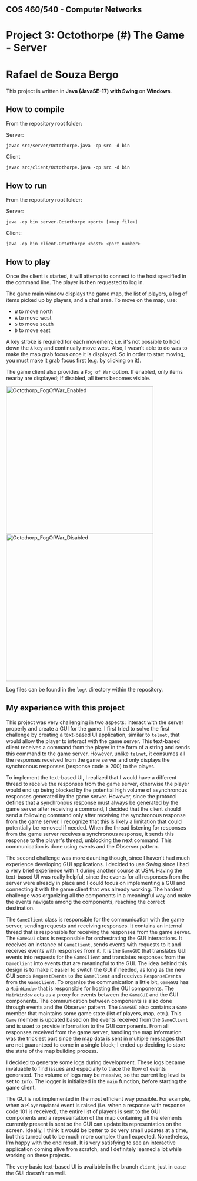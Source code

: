 ## COS 460/540 - Computer Networks
# Project 3: Octothorpe (#) The Game - Server

# Rafael de Souza Bergo

This project is written in **Java (JavaSE-17) with Swing** on **Windows**.

## How to compile

From the repository root folder:

Server:
```
javac src/server/Octothorpe.java -cp src -d bin
```

Client
```
javac src/client/Octothorpe.java -cp src -d bin
```

## How to run

From the repository root folder:

Server:
```
java -cp bin server.Octothorpe <port> [<map file>]
```

Client:
```
java -cp bin client.Octothorpe <host> <port number>
```

## How to play

Once the client is started, it will attempt to connect to the host specified in the command line. The player is then requested to log in.

The game main window displays the game map, the list of players, a log of items picked up by players, and a chat area. To move on the map, use:

- `W` to move north
- `A` to move west
- `S` to move south
- `D` to move east

A key stroke is required for each movement; i.e. it's not possible to hold down the `A` key and continually move west. Also, I wasn't able to do was to make the map grab focus once it is displayed. So in order to start moving, you must make it grab focus first (e.g. by clicking on it).

The game client also provides a `Fog of War` option. If enabled, only items nearby are displayed; if disabled, all items becomes visible.

<img width="400" alt="Octothorp_FogOfWar_Enabled" src="https://user-images.githubusercontent.com/58370031/146612644-57f55b7d-d61e-4595-90e5-6aed10a82e4d.png">   <img width="400" alt="Octothorp_FogOfWar_Disabled" src="https://user-images.githubusercontent.com/58370031/146612657-1798b3d2-18c6-4fcb-863a-d7843316c6fc.png">

Log files can be found in the `log\` directory within the repository.

## My experience with this project

This project was very challenging in two aspects: interact with the server properly and create a GUI for the game. I first tried to solve the first challenge by creating a text-based UI application, similar to `telnet`, that would allow the player to interact with the game server. This text-based client receives a command from the player in the form of a string and sends this command to the game server. However, unlike `telnet`, it consumes all the responses received from the game server and only displays the synchronous responses (response code ≥ 200) to the player.

To implement the text-based UI, I realized that I would have a different thread to receive the responses from the game server, otherwise the player would end up being blocked by the potential high volume of asynchronous responses generated by the game server. However, since the protocol defines that a synchronous response must always be generated by the game server after receiving a command, I decided that the client should send a following command only after receiving the synchronous response from the game server. I recognize that this is likely a limitation that could potentially be removed if needed. When the thread listening for responses from the game server receives a synchronous response, it sends this response to the player's thread, unblocking the next command. This communication is done using events and the Observer pattern.

The second challenge was more daunting though, since I haven't had much experience developing GUI applications. I decided to use *Swing* since I had a very brief experience with it during another course at USM. Having the text-based UI was really helpful, since the events for all responses from the server were already in place and I could focus on implementing a GUI and connecting it with the game client that was already working. The hardest challenge was organizing all the components in a meaningful way and make the events navigate among the components, reaching the correct destination.

The `GameClient` class is responsible for the communication with the game server, sending requests and receiving responses. It contains an internal thread that is responsible for receiving the responses from the game server. The `GameGUI` class is responsible for orchestrating the GUI interactions. It receives an instance of `GameClient`, sends events with requests to it and receives events with responses from it. It is the `GameGUI` that translates GUI events into requests for the `GameClient` and translates responses from the `GameClient` into events that are meaningful to the GUI. The idea behind this design is to make it easier to switch the GUI if needed, as long as the new GUI sends `RequestEvents` to the `GameClient` and receives `ResponseEvents` from the `GameClient`. To organize the communication a little bit, `GameGUI` has a `MainWindow` that is responsible for hosting the GUI components. The `MainWindow` acts as a proxy for events between the `GameGUI` and the GUI components. The communication between components is also done through events and the Observer pattern. The `GameGUI` also contains a `Game` member that maintains some game state (list of players, map, etc.). This `Game` member is updated based on the events received from the `GameClient` and is used to provide information to the GUI components. From all responses received from the game server, handling the map information was the trickiest part since the map data is sent in multiple messages that are not guaranteed to come in a single block; I ended up deciding to store the state of the map building process.

I decided to generate some logs during development. These logs became invaluable to find issues and especially to trace the flow of events generated. The volume of logs may be massive, so the current log level is set to `Info`. The logger is initialized in the `main` function, before starting the game client.

The GUI is not implemented in the most efficient way possible. For example, when a `PlayerUpdated` event is raised (i.e. when a response with response code 101 is received), the entire list of players is sent to the GUI components and a representation of the map containing all the elements currently present is sent so the GUI can update its representation on the screen. Ideally, I think it would be better to do very small updates at a time, but this turned out to be much more complex than I expected. Nonetheless, I'm happy with the end result. It is very satisfying to see an interactive application coming alive from scratch, and I definitely learned a lot while working on these projects.

The very basic text-based UI is available in the branch `client`, just in case the GUI doesn't run well.

